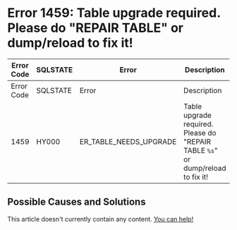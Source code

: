 
# Error 1459: Table upgrade required. Please do "REPAIR TABLE" or dump/reload to fix it!


| Error Code | SQLSTATE | Error | Description |
| --- | --- | --- | --- |
| Error Code | SQLSTATE | Error | Description |
| 1459 | HY000 | ER_TABLE_NEEDS_UPGRADE | Table upgrade required. Please do "REPAIR TABLE `%s`" or dump/reload to fix it! |




## Possible Causes and Solutions


This article doesn't currently contain any content. [You can help!](/kb/en/writing-and-editing-knowledge-base-articles/)

